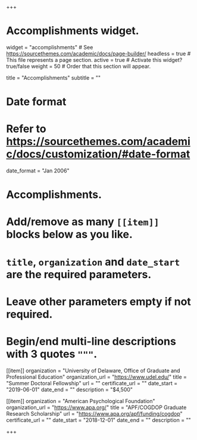 +++
# Accomplishments widget.
widget = "accomplishments"  # See https://sourcethemes.com/academic/docs/page-builder/
headless = true  # This file represents a page section.
active = true  # Activate this widget? true/false
weight = 50  # Order that this section will appear.

title = "Accomplish&shy;ments"
subtitle = ""

# Date format
#   Refer to https://sourcethemes.com/academic/docs/customization/#date-format
date_format = "Jan 2006"

# Accomplishments.
#   Add/remove as many `[[item]]` blocks below as you like.
#   `title`, `organization` and `date_start` are the required parameters.
#   Leave other parameters empty if not required.
#   Begin/end multi-line descriptions with 3 quotes `"""`.

[[item]]
  organization = "University of Delaware, Office of Graduate and Professional Education"
  organization_url = "https://www.udel.edu/"
  title = "Summer Doctoral Fellowship"
  url = ""
  certificate_url = ""
  date_start = "2019-06-01"
  date_end = ""
  description = "$4,500"

[[item]]
  organization = "American Psychological Foundation"
  organization_url = "https://www.apa.org/"
  title = "APF/COGDOP Graduate Research Scholarship"
  url = "https://www.apa.org/apf/funding/cogdop"
  certificate_url = ""
  date_start = "2018-12-01"
  date_end = ""
  description = ""


+++
